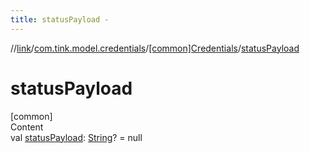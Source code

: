 ```yaml
---
title: statusPayload -
---
```

//[link](../../index.md)/[com.tink.model.credentials](../index.md)/[[common]Credentials](index.md)/[statusPayload](status-payload.md)



# statusPayload  
[common]  
Content  
val [statusPayload](status-payload.md): [String](https://kotlinlang.org/api/latest/jvm/stdlib/kotlin/-string/index.html)? = null  



